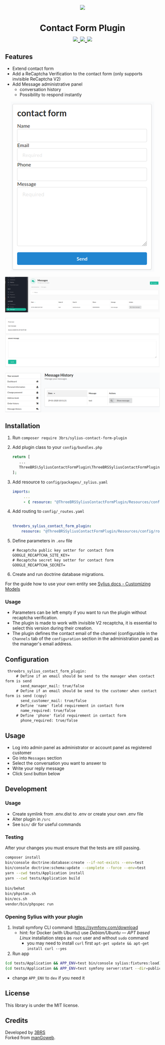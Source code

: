 <p align="center">
    <a href="https://www.3brs.com" target="_blank">
        <img src="https://3brs1.fra1.cdn.digitaloceanspaces.com/3brs/logo/3BRS-logo-sylius-200.png"/>
    </a>
</p>

<h1 align="center">
Contact Form Plugin
<br />
    <a href="https://packagist.org/packages/3brs/sylius-contact-form-plugin" title="License" target="_blank">
        <img src="https://img.shields.io/packagist/l/3brs/sylius-contact-form-plugin.svg" />
    </a>
    <a href="https://packagist.org/packages/3brs/sylius-contact-form-plugin" title="Version" target="_blank">
        <img src="https://img.shields.io/packagist/v/3brs/sylius-contact-form-plugin.svg" />
    </a>
    <a href="https://circleci.com/gh/3BRS/sylius-contact-form-plugin" title="Build status" target="_blank">
        <img src="https://circleci.com/gh/3BRS/sylius-contact-form-plugin.svg?style=shield" />
    </a>
</h1>

## Features

* Extend contact form
* Add a ReCaptcha Verification to the contact form (only supports invisible ReCaptcha V2)
* Add Message administrative panel
    * conversation history
    * Possibility to respond instantly

<p align="center">
	<img src="https://raw.githubusercontent.com/3brs/sylius-contact-form-plugin/master/doc/contact_form.PNG"/>
</p>
<p align="center">
	<img src="https://raw.githubusercontent.com/3brs/sylius-contact-form-plugin/master/doc/messages_management_admin_menu.PNG"/>
</p>
<p align="center">
	<img src="https://raw.githubusercontent.com/3brs/sylius-contact-form-plugin/master/doc/messages_management_admin_answer_menu.PNG"/>
</p>
<p align="center">
	<img src="https://raw.githubusercontent.com/3brs/sylius-contact-form-plugin/master/doc/messages_management_account_menu.PNG"/>
</p>

## Installation

1. Run `composer require 3brs/sylius-contact-form-plugin`
1. Add plugin class to your `config/bundles.php`

   ```php
   return [
      ...
      ThreeBRS\SyliusContactFormPlugin\ThreeBRSSyliusContactFormPlugin::class => ['all' => true],
   ];
   ```

1. Add resource to `config/packages/_sylius.yaml`

    ```yaml
    imports:
         ...
         - { resource: "@ThreeBRSSyliusContactFormPlugin/Resources/config/config.yml" }
    ```

1. Add routing to `config/_routes.yaml`

    ```yaml

    threebrs_sylius_contact_form_plugin:
        resource: "@ThreeBRSSyliusContactFormPlugin/Resources/config/routing.yml"
    ```

1. Define parameters in `.env` file

    ```
    # Recaptcha public key setter for contact form
    GOOGLE_RECAPTCHA_SITE_KEY=
    # Recaptcha secret key setter for contact form
    GOOGLE_RECAPTCHA_SECRET=
    ```

1. Create and run doctrine database migrations.

For the guide how to use your own entity see [Sylius docs - Customizing Models](https://docs.sylius.com/en/1.12/customization/model.html)

### Usage

* Parameters can be left empty if you want to run the plugin without recaptcha verification.
* The plugin is made to work with invisible V2 recaptcha, it is essential to select this version during their creation.
* The plugin defines the contact email of the channel (configurable in the `Channels` tab of the `configuration` section in the administration panel) as the manager's email address.

## Configuration
   ```
    threebrs_sylius_contact_form_plugin:
        # Define if an email should be send to the manager when contact form is send
          send_manager_mail: true/false
        # Define if an email should be send to the customer when contact form is send (copy)
          send_customer_mail: true/false
        # Define 'name' field requirement in contact form
          name_required: true/false
        # Define 'phone' field requirement in contact form
          phone_required: true/false
   ```

## Usage

* Log into admin panel as administrator or account panel as registered customer
* Go into `Messages` section
* Select the conversation you want to answer to
* Write your reply message
* Click `Send` button below

## Development

### Usage

- Create symlink from .env.dist to .env or create your own .env file
- Alter plugin in `/src`
- See `bin/` dir for useful commands

### Testing

After your changes you must ensure that the tests are still passing.

```bash
composer install
bin/console doctrine:database:create --if-not-exists --env=test
bin/console doctrine:schema:update --complete --force --env=test
yarn --cwd tests/Application install
yarn --cwd tests/Application build

bin/behat
bin/phpstan.sh
bin/ecs.sh
vendor/bin/phpspec run
```

### Opening Sylius with your plugin

1. Install symfony CLI command: https://symfony.com/download
    - hint: for Docker (with Ubuntu) use _Debian/Ubuntu — APT based
      Linux_ installation steps as `root` user and without `sudo` command
        - you may need to install `curl` first ```apt-get update && apt-get install curl --yes```
2. Run app

```bash
(cd tests/Application && APP_ENV=test bin/console sylius:fixtures:load)
(cd tests/Application && APP_ENV=test symfony server:start --dir=public --port=8080)
```

- change `APP_ENV` to `dev` if you need it

License
-------
This library is under the MIT license.

Credits
-------
Developed by [3BRS](https://3brs.com)<br>
Forked from [manGoweb](https://github.com/mangoweb-sylius/SyliusContactFormPlugin).
